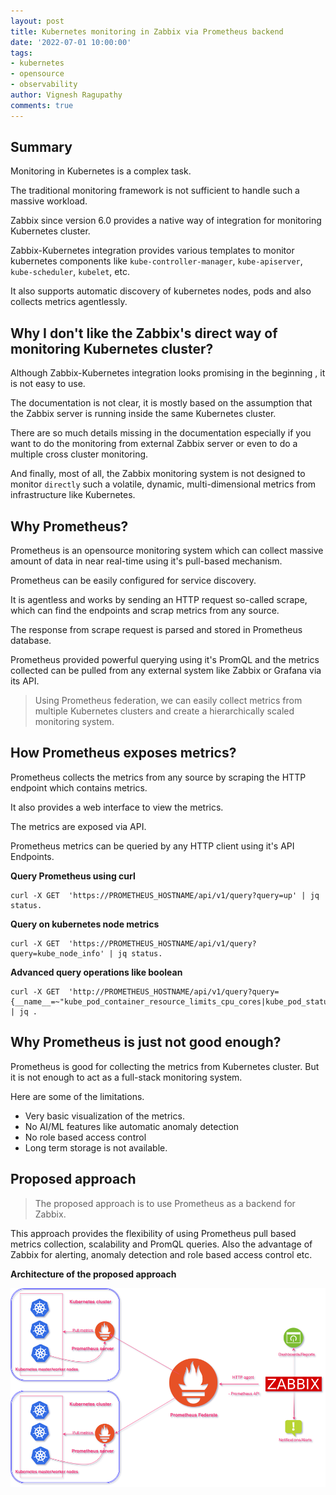 ```yaml
---
layout: post
title: Kubernetes monitoring in Zabbix via Prometheus backend
date: '2022-07-01 10:00:00'
tags:
- kubernetes
- opensource
- observability
author: Vignesh Ragupathy
comments: true
---
```

## Summary

Monitoring in Kubernetes is a complex task.

The traditional monitoring framework is not sufficient to handle such a massive workload.

Zabbix since version 6.0 provides a native way of integration for monitoring Kubernetes cluster.

Zabbix-Kubernetes integration provides various templates to monitor kubernetes components like `kube-controller-manager`, `kube-apiserver`, `kube-scheduler`, `kubelet`, etc.

It also supports automatic discovery of kubernetes nodes, pods and also collects metrics agentlessly.

## Why I don't like the Zabbix's direct way of monitoring Kubernetes cluster?

Although Zabbix-Kubernetes integration looks promising in the beginning , it is not easy to use.

The documentation is not clear, it is mostly based on the assumption that the Zabbix server is running inside the same Kubernetes cluster.

There are so much details missing in the documentation especially if you want to do the monitoring from external Zabbix server or even to do a multiple cross cluster monitoring.

And finally, most of all, the  Zabbix monitoring system is not designed to monitor `directly` such a volatile, dynamic, multi-dimensional metrics from infrastructure like Kubernetes.

## Why Prometheus?

Prometheus is an opensource monitoring system which can collect massive amount of data in near real-time using it's pull-based mechanism.

Prometheus can be easily configured for service discovery.

It is agentless and works by sending an HTTP request so-called scrape, which can find the endpoints and scrap metrics from any source.

The response from scrape request is parsed and stored in Prometheus database.

Prometheus provided powerful querying using it's PromQL and the metrics collected can be pulled from any external system like Zabbix or Grafana via its API.

> Using Prometheus federation, we can easily collect metrics from multiple Kubernetes clusters and create a hierarchically scaled monitoring system.

## How Prometheus exposes metrics?

Prometheus collects the metrics from any source by scraping the HTTP endpoint which contains metrics.

It also provides a web interface to view the metrics.

The metrics are exposed via API.

Prometheus metrics can be queried by any HTTP client using it's API Endpoints.

**Query Prometheus using curl**

```
curl -X GET  'https://PROMETHEUS_HOSTNAME/api/v1/query?query=up' | jq status.
```

**Query on kubernetes node metrics**

```
curl -X GET  'https://PROMETHEUS_HOSTNAME/api/v1/query?query=kube_node_info' | jq status.
```

**Advanced query operations like boolean**

```
curl -X GET  'http://PROMETHEUS_HOSTNAME/api/v1/query?query={__name__=~"kube_pod_container_resource_limits_cpu_cores|kube_pod_status_phase"}>0' | jq .
```

## Why Prometheus is just not good enough?

Prometheus is good for collecting the metrics from Kubernetes cluster.
But it is not enough to act as a full-stack monitoring system.

Here are some of the limitations.

- Very basic visualization of the metrics.
- No AI/ML features like automatic anomaly detection
- No role based access control
- Long term storage is not available.

## Proposed approach

> The proposed approach is to use Prometheus as a backend for Zabbix.

This approach provides the flexibility of using Prometheus pull based metrics collection, scalability and PromQL queries. Also the advantage of Zabbix for alerting, anomaly detection and role based access control etc.

**Architecture of the proposed approach**

![prometheus_federate](/content/images/2022/kubernetes-promethues-federate.png)

